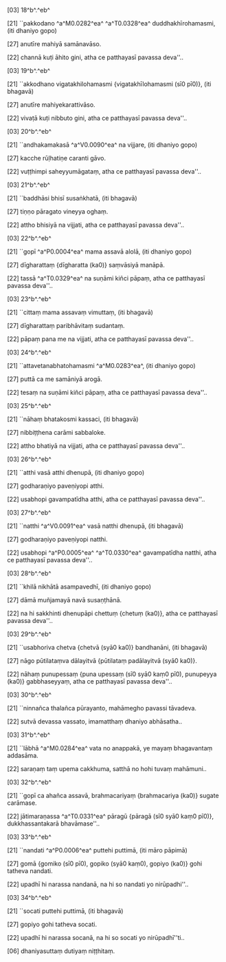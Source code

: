 [03] 18^b^.^eb^

[21] ``pakkodano ^a^M0.0282^ea^ ^a^T0.0328^ea^ duddhakhīrohamasmi, (iti dhaniyo gopo)

[27] anutīre mahiyā samānavāso.

[22] channā kuṭi āhito gini, atha ce patthayasī pavassa  deva''..

[03] 19^b^.^eb^

[21] ``akkodhano vigatakhilohamasmi {vigatakhīlohamasmi (sī0 pī0)},  (iti bhagavā)

[27] anutīre mahiyekarattivāso.

[22] vivaṭā kuṭi nibbuto gini, atha ce patthayasī pavassa  deva''..

[03] 20^b^.^eb^

[21] ``andhakamakasā ^a^V0.0090^ea^ na vijjare, (iti dhaniyo gopo)

[27] kacche rūḷhatiṇe caranti gāvo.

[22] vuṭṭhimpi saheyyumāgataṃ, atha ce patthayasī pavassa deva''..

[03] 21^b^.^eb^

[21] ``baddhāsi bhisī susaṅkhatā, (iti bhagavā)

[27] tiṇṇo pāragato vineyya oghaṃ.

[22] attho bhisiyā na vijjati, atha ce patthayasī pavassa  deva''..

[03] 22^b^.^eb^

[21] ``gopī ^a^P0.0004^ea^ mama assavā alolā, (iti  dhaniyo gopo)

[27] dīgharattaṃ {dīgharatta (ka0)} saṃvāsiyā manāpā.

[22] tassā ^a^T0.0329^ea^ na suṇāmi kiñci pāpaṃ, atha ce patthayasī  pavassa deva''..

[03] 23^b^.^eb^

[21] ``cittaṃ mama assavaṃ vimuttaṃ, (iti bhagavā)

[27] dīgharattaṃ paribhāvitaṃ sudantaṃ.

[22] pāpaṃ pana me na vijjati, atha ce patthayasī pavassa  deva''..

[03] 24^b^.^eb^

[21] ``attavetanabhatohamasmi ^a^M0.0283^ea^, (iti dhaniyo gopo)

[27] puttā ca me samāniyā arogā.

[22] tesaṃ na suṇāmi kiñci pāpaṃ, atha ce patthayasī  pavassa deva''..

[03] 25^b^.^eb^

[21] ``nāhaṃ bhatakosmi kassaci, (iti bhagavā)

[27] nibbiṭṭhena carāmi sabbaloke.

[22] attho bhatiyā na vijjati, atha ce patthayasī pavassa  deva''..

[03] 26^b^.^eb^

[21] ``atthi vasā atthi dhenupā, (iti dhaniyo gopo)

[27] godharaṇiyo paveṇiyopi atthi.

[22] usabhopi gavampatīdha atthi, atha ce patthayasī pavassa  deva''..

[03] 27^b^.^eb^

[21] ``natthi ^a^V0.0091^ea^ vasā natthi dhenupā, (iti bhagavā)

[27] godharaṇiyo paveṇiyopi natthi.

[22] usabhopi ^a^P0.0005^ea^ ^a^T0.0330^ea^ gavampatīdha natthi, atha ce  patthayasī pavassa deva''..

[03] 28^b^.^eb^

[21] ``khilā nikhātā asampavedhī, (iti dhaniyo gopo)

[27] dāmā muñjamayā navā susaṇṭhānā.

[22] na hi sakkhinti dhenupāpi chettuṃ {chetuṃ (ka0)}, atha ce patthayasī  pavassa deva''..

[03] 29^b^.^eb^

[21] ``usabhoriva chetva {chetvā (syā0 ka0)} bandhanāni, (iti bhagavā)

[27] nāgo pūtilataṃva dālayitvā {pūtilataṃ padālayitvā (syā0 ka0)}.

[22] nāhaṃ punupessaṃ {puna upessaṃ (sī0 syā0 kaṃ0 pī0), punupeyya (ka0)}   gabbhaseyyaṃ, atha ce patthayasī pavassa  deva''..

[03] 30^b^.^eb^

[21] ``ninnañca thalañca pūrayanto, mahāmegho pavassi  tāvadeva.

[22] sutvā devassa vassato, imamatthaṃ dhaniyo abhāsatha..

[03] 31^b^.^eb^

[21] ``lābhā ^a^M0.0284^ea^ vata no anappakā, ye mayaṃ bhagavantaṃ addasāma.

[22] saraṇaṃ taṃ upema cakkhuma, satthā no hohi tuvaṃ  mahāmuni..

[03] 32^b^.^eb^

[21] ``gopī ca ahañca assavā, brahmacariyaṃ {brahmacariya (ka0)} sugate carāmase.

[22] jātimaraṇassa ^a^T0.0331^ea^ pāragū {pāragā (sī0 syā0 kaṃ0 pī0)}, dukkhassantakarā bhavāmase''..

[03] 33^b^.^eb^

[21] ``nandati ^a^P0.0006^ea^ puttehi puttimā, (iti māro  pāpimā)

[27] gomā {gomiko (sī0 pī0), gopiko (syā0 kaṃ0), gopiyo (ka0)} gohi tatheva nandati.

[22] upadhī hi narassa nandanā, na hi so nandati yo  nirūpadhi''..

[03] 34^b^.^eb^

[21] ``socati puttehi puttimā, (iti bhagavā)

[27] gopiyo gohi tatheva socati.

[22] upadhī hi narassa socanā, na hi so socati yo  nirūpadhī''ti..

[06] dhaniyasuttaṃ dutiyaṃ niṭṭhitaṃ.